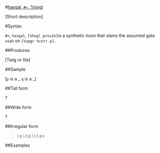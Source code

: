 #[haxgal, `#<`, %hxgl](#hxgl)

[Short description]

#Syntax

`#<`, `haxgal`, `[%hxgl p=tusk]`is a synthetic hoon that
slams the assumed gate `noah` on `[%zpgr %cntr p]`.

##Produces

[Twig or tile]

##Sample

[`p` is a _
`q` is a _]

##Tall form

?

##Wide form

?

##Irregular form

>i.p i.t.p i.t.t.p<

##Examples



